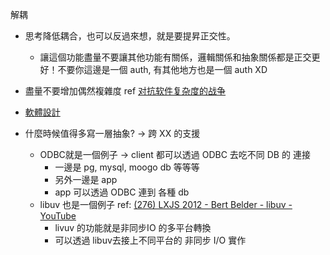 解耦

- 思考降低耦合，也可以反過來想，就是要提昇正交性。
    - 讓這個功能盡量不要讓其他功能有關係，邏輯關係和抽象關係都是正交更好！不要你這邊是一個 auth, 有其他地方也是一個 auth XD
- 盡量不要增加偶然複雜度 ref [对抗软件复杂度的战争](https://mp.weixin.qq.com/s/f82GBadLcQJCiFHcGWzkCA)
- [軟體設計](https://www.notion.so/nture4388/ce6bd9d3ad1f438580e150e98b831292?pvs=4)


- 什麼時候值得多寫一層抽象? -> 跨 XX 的支援
    - ODBC就是一個例子 → client 都可以透過 ODBC 去吃不同 DB 的 連接
        - 一邊是 pg, mysql, moogo db 等等等
        - 另外一邊是 app
        - app 可以透過 ODBC 連到 各種 db
    - libuv 也是一個例子 ref: [(276) LXJS 2012 - Bert Belder - libuv - YouTube](https://www.youtube.com/watch?v=nGn60vDSxQ4)
        - livuv 的功能就是非同步IO 的多平台轉換
        - 可以透過 libuv去接上不同平台的 非同步 I/O 實作
